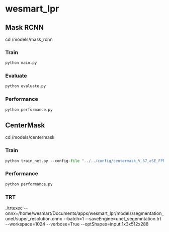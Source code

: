 # wesmart_lpr


## Mask RCNN

cd /models/mask_rcnn

### Train 

```python
python main.py
```

### Evaluate

```python
python evaluate.py
```

### Performance 

```python
python performance.py
```

## CenterMask

cd /models/centermask

### Train

```python
python train_net.py --config-file "../../config/centermask_V_57_eSE_FPN_ms_3x.yaml"
```

### Performance 

```python
python performance.py
```


### TRT

./trtexec --onnx=/home/wesmart/Documents/apps/wesmart_lpr/models/segmentation_unet/super_resolution.onnx --batch=1 --saveEngine=unet_segemntation.trt --workspace=1024 --verbose=True --optShapes=input:1x3x512x288

